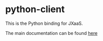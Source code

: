 python-client
=============

This is the Python binding for JXaaS.

The main documentation can be found [here](https://github.com/jxaas/jxaas)
